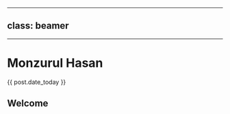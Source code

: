 <!--### Thanks for visiting my profile.

# God blast you 👋-->

---
class: beamer
---

-----------------
# Monzurul Hasan

{{ post.date_today }}

## Welcome

<!-- Overall slide design -->
<style>
.slide {
background: url() no-repeat center center fixed; background-size: cover;
color: #ffffff;
border: 0;
}
.slide_type_title {
background-image: linear-gradient(to right, red, yellow);
}
</style>

